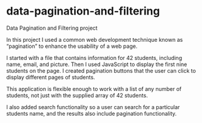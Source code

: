 # data-pagination-and-filtering
 Data Pagination and Filtering project

In this project I used a common web development technique known as “pagination” to enhance the usability of a web page.

I started with a file that contains information for 42 students, including name, email, and picture. Then I used JavaScript to display the first nine students on the page. I created pagination buttons that the user can click to display different pages of students.

This application is flexible enough to work with a list of any number of students, not just with the supplied array of 42 students. 

I also added search functionality so a user can search for a particular students name, and the results also include pagination functionality.